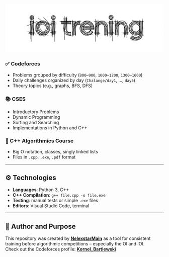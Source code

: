 ![Project Logo](Resources/logo.png)

### ✅ Codeforces
- Problems grouped by difficulty (`800–900`, `1000–1200`, `1300–1600`)
- Daily challenges organized by day (`Chalange/day1`, ..., `day5`)
- Theory topics (e.g., graphs, BFS, DFS)

### 📚 CSES
- Introductory Problems  
- Dynamic Programming  
- Sorting and Searching  
- Implementations in Python and C++

### 🧠 C++ Algorithmics Course
- Big O notation, classes, singly linked lists  
- Files in `.cpp`, `.exe`, `.pdf` format

---

## ⚙️ Technologies

- **Languages**: Python 3, C++  
- **C++ Compilation**: `g++ file.cpp -o file.exe`  
- **Testing**: manual tests or simple `.exe` files  
- **Editors**: Visual Studio Code, terminal

---

## 📅 Author and Purpose

This repository was created by **[NelexstarMain](https://github.com/NelexstarMain)** as a tool for consistent training before algorithmic competitions – especially the OI and IOI.  
Check out the Codeforces profile: **[Kornel_Bartlewski](https://codeforces.com/profile/Kornel_Bartlewski)**